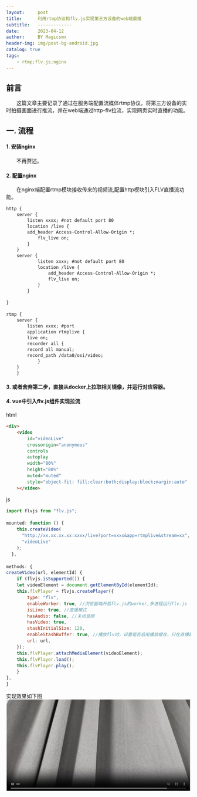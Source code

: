 ```yaml
---
layout:     post
title:      利用rtmp协议和flv.js实现第三方设备的web端直播
subtitle:   -------------
date:       2023-04-12
author:     BY Magicsmx
header-img: img/post-bg-android.jpg
catalog: true
tags:
    - rtmp;flv.js;nginx
---
```



## 前言

&emsp;&emsp;这篇文章主要记录了通过在服务端配置流媒体rtmp协议，将第三方设备的实时拍摄画面进行推流，并在web端通过http-flv拉流，实现网页实时直播的功能。  

## 一. 流程
#### 1. 安装nginx
&emsp;&emsp;不再赘述。
#### 2. 配置nginx
&emsp;&emsp;在nginx端配置rtmp模块接收传来的视频流,配置http模块引入FLV直播流功能。
```shell
http {
    server {
        listen xxxx; #not default port 80
        location /live {
	    add_header Access-Control-Allow-Origin *;
            flv_live on;
        }
    }
    server {
            listen xxxx; #not default port 80
            location /live {
                add_header Access-Control-Allow-Origin *;
                flv_live on;
            }
        }

}

rtmp {
    server {
        listen xxxx; #port
        application rtmplive {
        live on;
        recorder all {
		record all manual;
		record_path /data0/osi/video;
            }
    }
    }
```
#### 3. 或者舍弃第二步，直接从docker上拉取相关镜像，并运行对应容器。
 

#### 4. vue中引入flv.js组件实现拉流

html
```html
<div>
    <video
        id="videoLive"
        crossorigin="anonymous"
        controls
        autoplay
        width="80%"
        height="80%"
        muted="muted"
        style="object-fit: fill;clear:both;display:block;margin:auto"
    ></video>
```

js
```js
import flvjs from "flv.js";

mounted: function () {
    this.createVideo(
      "http://xx.xx.xx.xx:xxxx/live?port=xxxx&app=rtmplive&stream=xx",
      "videoLive"
    );
  },

methods: {
createVideo(url, elementId) {
    if (flvjs.isSupported()) {
    let videoElement = document.getElementById(elementId);
    this.flvPlayer = flvjs.createPlayer({
        type: "flv",
        enableWorker: true, //浏览器端开启flv.js的worker,多进程运行flv.js
        isLive: true, //直播模式
        hasAudio: false, //关闭音频
        hasVideo: true,
        stashInitialSize: 128,
        enableStashBuffer: true, //播放flv时，设置是否启用播放缓存，只在直播起作用。
        url: url,
    });
    this.flvPlayer.attachMediaElement(videoElement);
    this.flvPlayer.load();
    this.flvPlayer.play();
    }
},
}
```

实现效果如下图
![](https://raw.githubusercontent.com/Magicsmx/Magicsmx.github.io/master/img/flv.png)


